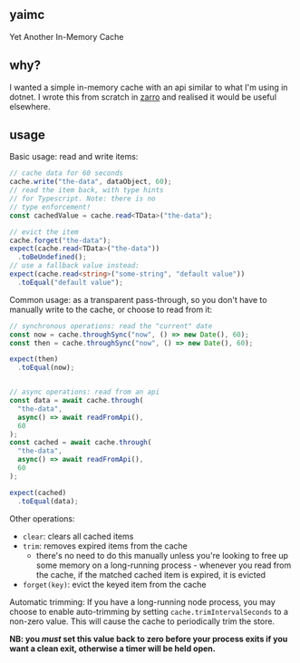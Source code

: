 yaimc
---
Yet Another In-Memory Cache

why?
---
I wanted a simple in-memory cache with an api similar to
what I'm using in dotnet. I wrote this from scratch in
[zarro](https://github.com/fluffynuts/zarro) and realised
it would be useful elsewhere.

usage
---

Basic usage: read and write items:
```typescript
// cache data for 60 seconds
cache.write("the-data", dataObject, 60);
// read the item back, with type hints
// for Typescript. Note: there is no
// type enforcement!
const cachedValue = cache.read<TData>("the-data");

// evict the item
cache.forget("the-data");
expect(cache.read<TData>("the-data"))
  .toBeUndefined();
// use a fallback value instead:
expect(cache.read<string>("some-string", "default value"))
  .toEqual("default value");
```

Common usage: as a transparent pass-through, so you don't have to
manually write to the cache, or choose to read from it:
```typescript
// synchronous operations: read the "current" date
const now = cache.throughSync("now", () => new Date(), 60);
const then = cache.throughSync("now", () => new Date(), 60);

expect(then)
  .toEqual(now);


// async operations: read from an api
const data = await cache.through(
  "the-data",
  async() => await readFromApi(),
  60
);
const cached = await cache.through(
  "the-data",
  async() => await readFromApi(),
  60
);

expect(cached)
  .toEqual(data);
```

Other operations:
- `clear`: clears all cached items
- `trim`: removes expired items from the cache
  - there's no need to do this manually unless you're looking
    to free up some memory on a long-running process - whenever
    you read from the cache, if the matched cached item is expired,
    it is evicted
- `forget(key)`: evict the keyed item from the cache

Automatic trimming:
If you have a long-running node process, you may choose to
enable auto-trimming by setting `cache.trimIntervalSeconds` to
a non-zero value. This will cause the cache to periodically trim
the store. 

**NB: you _must_ set this value back to zero before
your process exits if you want a clean exit, otherwise a timer
will be held open.**

